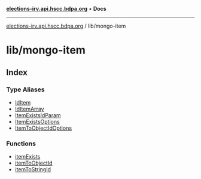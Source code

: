 [**elections-irv.api.hscc.bdpa.org**](../../README.md) • **Docs**

***

[elections-irv.api.hscc.bdpa.org](../../README.md) / lib/mongo-item

# lib/mongo-item

## Index

### Type Aliases

- [IdItem](type-aliases/IdItem.md)
- [IdItemArray](type-aliases/IdItemArray.md)
- [ItemExistsIdParam](type-aliases/ItemExistsIdParam.md)
- [ItemExistsOptions](type-aliases/ItemExistsOptions.md)
- [ItemToObjectIdOptions](type-aliases/ItemToObjectIdOptions.md)

### Functions

- [itemExists](functions/itemExists.md)
- [itemToObjectId](functions/itemToObjectId.md)
- [itemToStringId](functions/itemToStringId.md)

